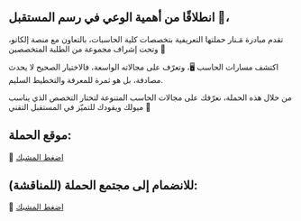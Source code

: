 ## انطلاقًا من أهمية الوعي في رسم المستقبل 💫،

تقدم مبادرة مَـنار حملتها التعريفية بتخصصات كلية الحاسبات، بالتعاون مع منصة إلكاتو، وتحت إشراف مجموعة من الطلبة المتخصصين 🦾

اكتشف مسارات الحاسب 🖥، وتعرّف على مجالاته الواسعة، فالاختيار الصحيح لا يحدث مصادفة، بل هو ثمرة للمعرفة والتخطيط السليم.

من خلال هذه الحملة، نعرّفك على مجالات الحاسب المتنوعة لتختار التخصص الذي يناسب ميولك ويقودك للتميّز في المستقبل التقني 🚀

## موقع الحملة: 
🔗 [اضغط المشبك](رابط_الموقع)

## للانضمام إلى مجتمع الحملة (للمناقشة): 
🔗 [اضغط المشبك](رابط_المجتمع)

